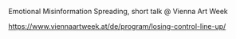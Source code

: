 Emotional Misinformation Spreading, short talk @ Vienna Art Week

https://www.viennaartweek.at/de/program/losing-control-line-up/
